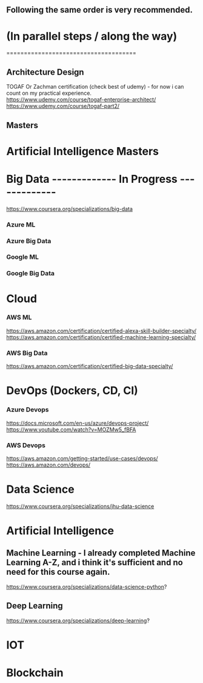 ## Following the same order is very recommended.

# (In parallel steps / along the way)
=====================================
## Architecture Design
TOGAF Or Zachman certification (check best of udemy) - for now i can count on my practical experience. </br>
https://www.udemy.com/course/togaf-enterprise-architect/  </br>
https://www.udemy.com/course/togaf-part2/

## Masters
Artificial Intelligence Masters
====================================================================

# Big Data                                            ------------- In Progress -------------
https://www.coursera.org/specializations/big-data

### Azure ML

### Azure Big Data

### Google ML
### Google Big Data

# Cloud
### AWS ML
https://aws.amazon.com/certification/certified-alexa-skill-builder-specialty/
https://aws.amazon.com/certification/certified-machine-learning-specialty/

### AWS Big Data
https://aws.amazon.com/certification/certified-big-data-specialty/

# DevOps (Dockers, CD, CI)
### Azure Devops
https://docs.microsoft.com/en-us/azure/devops-project/ <br/>
https://www.youtube.com/watch?v=MOZMw5_fBFA

### AWS Devops
https://aws.amazon.com/getting-started/use-cases/devops/  <br/>
https://aws.amazon.com/devops/


# Data Science
https://www.coursera.org/specializations/jhu-data-science

# Artificial Intelligence
## Machine Learning - I already completed Machine Learning A-Z, and i think it's sufficient and no need for this course again.
https://www.coursera.org/specializations/data-science-python?

## Deep Learning
https://www.coursera.org/specializations/deep-learning?


# IOT
## 

# Blockchain
